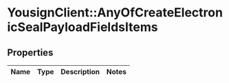 # YousignClient::AnyOfCreateElectronicSealPayloadFieldsItems

## Properties
Name | Type | Description | Notes
------------ | ------------- | ------------- | -------------

